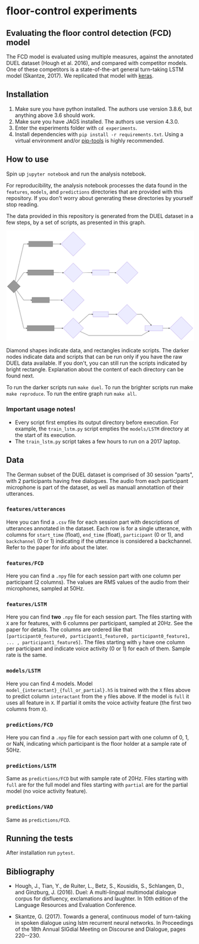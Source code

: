 # floor-control experiments

## Evaluating the floor control detection (FCD) model

The FCD model is evaluated using multiple measures, against the annotated DUEL dataset (Hough et al. 2016), and compared with competitor models.
One of these competitors is a state-of-the-art general turn-taking LSTM model (Skantze, 2017).
We replicated that model with [keras](https://keras.io/).

## Installation

1. Make sure you have python installed. The authors use version 3.8.6, but anything above 3.6 should work.
1. Make sure you have JAGS installed. The authors use version 4.3.0.
1. Enter the experiments folder with `cd experiments`.
1. Install dependencies with ``pip install -r requirements.txt``. Using a virtual environment and/or [pip-tools](https://github.com/jazzband/pip-tools) is highly recommended.

## How to use

Spin up `jupyter notebook` and run the analysis notebook.

For reproducibility, the analysis notebook processes the data found in the `features`, `models`, and `predictions` directories that are provided with this repository. If you don't worry about generating these directories by yourself stop reading.

The data provided in this repository is generated from the DUEL dataset in a few steps, by a set of scripts, as presented in this graph.

![](graphics/pipeline_graph.svg)

Diamond shapes indicate data, and rectangles indicate scripts. The darker nodes indicate data and scripts that can be run only if you have the raw DUEL data available. If you don't, you can still run the scripts indicated by bright rectangle. Explanation about the content of each directory can be found next.

To run the darker scripts run `make duel`. To run the brighter scripts run make `make reproduce`. To run the entire graph run `make all`.

### Important usage notes!

- Every script first empties its output directory before execution. For example, the `train_lstm.py` script empties the `models/LSTM` directory at the start of its execution.
- The `train_lstm.py` script takes a few hours to run on a 2017 laptop.

## Data

The German subset of the DUEL dataset is comprised of 30 session "parts", with 2 participants having free dialogues. The audio from each participant microphone is part of the dataset, as well as manuall annotattion of their utterances.

### `features/utterances`

Here you can find a `.csv` file for each session part with descriptions of utterances annotated in the dataset. Each row is for a single utterance, with columns for `start_time` (float), `end_time` (float), `participant` (0 or 1), and `backchannel` (0 or 1) indicating if the utterance is considered a backchannel. Refer to the paper for info about the later.

### `features/FCD`

Here you can find a `.npy` file for each session part with one column per participant (2 columns). The values are RMS values of the audio from their microphones, sampled at 50Hz.

### `features/LSTM`

Here you can find **two** `.npy` file for each session part. The files starting with `X` are for features, with 6 columns per participant, sampled at 20Hz. See the paper for details. The columns are ordered like that `[participant0_feature0, participant1_feature0, participant0_feature1, ... , participant1_feature5]`. The files starting with `y` have one column per participant and indicate voice activity (0 or 1) for each of them. Sample rate is the same.

### `models/LSTM`

Here you can find 4 models. Model `model_{interactant}_{full_or_partial}.h5` is trained with the `X` files above to predict column `interactant` from the `y` files above. If the model is `full` it uses all feature in `X`. If partial it omits the voice activity feature (the first two columns from `X`).

### `predictions/FCD`

Here you can find a `.npy` file for each session part with one column of 0, 1, or NaN, indicating which participant is the floor holder at a sample rate of 50Hz.

### `predictions/LSTM`

Same as `predictions/FCD` but with sample rate of 20Hz. Files starting with `full` are for the full model and files starting with `partial` are for the partial model (no voice activity feature).

### `predictions/VAD`

Same as `predictions/FCD`.

## Running the tests

After installation run `pytest`.

## Bibliography

- Hough, J., Tian, Y., de Ruiter, L., Betz, S., Kousidis, S., Schlangen, D., and Ginzburg, J. (2016). Duel: A multi-lingual multimodal dialogue corpus for disfluency, exclamations and laughter. In 10th edition of the Language Resources and Evaluation Conference.

- Skantze, G. (2017). Towards a general, continuous model of turn-taking in spoken dialogue using lstm recurrent neural networks. In Proceedings of the 18th Annual SIGdial Meeting on Discourse and Dialogue, pages 220--230.
